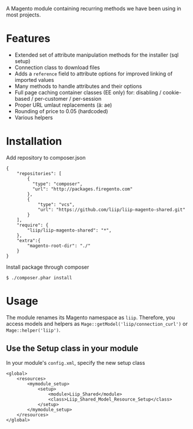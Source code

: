 A Magento module containing recurring methods we have been using in most projects.


Features
========

* Extended set of attribute manipulation methods for the installer (sql setup)
* Connection class to download files
* Adds a `reference` field to attribute options for improved linking of imported values
* Many methods to handle attributes and their options
* Full page caching container classes (EE only) for:
    disabling / cookie-based / per-customer / per-session
* Proper URL umlaut replacements (ä: ae)
* Rounding of price to 0.05 (hardcoded)
* Various helpers



Installation
============

Add repository to composer.json

    {
        "repositories": [
            {
              "type": "composer",
              "url": "http://packages.firegento.com"
            },
            {
                "type": "vcs",
                "url": "https://github.com/liip/liip-magento-shared.git"
            }
        ],
        "require": {
            "liip/liip-magento-shared": "*",
        },
        "extra":{
            "magento-root-dir": "./"
        }
    }

Install package through composer

    $ ./composer.phar install


Usage
=====

The module renames its Magento namespace as `liip`. Therefore, you access models and helpers
as `Mage::getModel('liip/connection_curl')` or `Mage::helper('liip')`.

Use the Setup class in your module
----------------------------------

In your module's `config.xml`, specify the new setup class

    <global>
        <resources>
            <mymodule_setup>
                <setup>
                    <module>Liip_Shared</module>
                    <class>Liip_Shared_Model_Resource_Setup</class>
                </setup>
            </mymodule_setup>
        </resources>
    </global>

